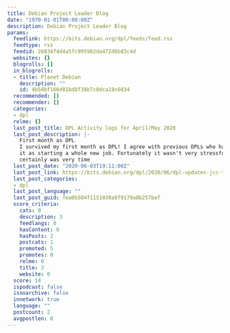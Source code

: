 ```yaml
---
title: Debian Project Leader Blog
date: "1970-01-01T00:00:00Z"
description: Debian Project Leader Blog
params:
  feedlink: https://bits.debian.org/dpl/feeds/feed.rss
  feedtype: rss
  feedid: 2b834f4d4a5fc995982da472d6b83c4d
  websites: {}
  blogrolls: []
  in_blogrolls:
  - title: Planet Debian
    description: ""
    id: 4b58bf166d81bd8f38b7c8dca18c6834
  recommended: []
  recommender: []
  categories:
  - dpl
  relme: {}
  last_post_title: DPL Activity logs for April/May 2020
  last_post_description: |-
    First month as DPL
    I survived my first month as DPL! I agree with previous DPLs who have described
    it as starting a whole new job. Fortunately it wasn't very stressful, but it
    certainly was very time
  last_post_date: "2020-06-03T19:11:00Z"
  last_post_link: https://bits.debian.org/dpl/2020/06/dpl-updates-jcc-t01-m01.html
  last_post_categories:
  - dpl
  last_post_language: ""
  last_post_guid: fea0b504f1151038a9f9179a8b257bef
  score_criteria:
    cats: 0
    description: 3
    feedlangs: 0
    hasContent: 0
    hasPosts: 2
    postcats: 1
    promoted: 5
    promotes: 0
    relme: 0
    title: 3
    website: 0
  score: 14
  ispodcast: false
  isnoarchive: false
  innetwork: true
  language: ""
  postcount: 2
  avgpostlen: 0
---
```

